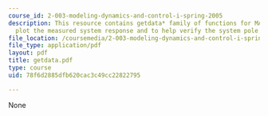 ```yaml
---
course_id: 2-003-modeling-dynamics-and-control-i-spring-2005
description: This resource contains getdata* family of functions for MATLAB to help
  plot the measured system response and to help verify the system pole locations.
file_location: /coursemedia/2-003-modeling-dynamics-and-control-i-spring-2005/78f6d2885dfb620cac3c49cc22822795_getdata.pdf
file_type: application/pdf
layout: pdf
title: getdata.pdf
type: course
uid: 78f6d2885dfb620cac3c49cc22822795

---
```

None